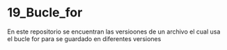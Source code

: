 # 19_Bucle_for
En este repositorio se encuentran las versioones de un archivo el cual usa el bucle for para se guardado en diferentes versiones
